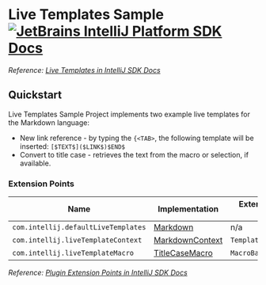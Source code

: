 # Live Templates Sample [![JetBrains IntelliJ Platform SDK Docs](https://jb.gg/badges/docs.svg)][docs]
*Reference: [Live Templates in IntelliJ SDK Docs][docs:live_templates]*

## Quickstart

Live Templates Sample Project implements two example live templates for the Markdown language:

- New link reference - by typing the `{<TAB>`, the following template will be inserted: `[$TEXT$]($LINK$)$END$`
- Convert to title case - retrieves the text from the macro or selection, if available.

### Extension Points

| Name                                | Implementation                          | Extension Point Class |
|-------------------------------------|-----------------------------------------|-----------------------|
| `com.intellij.defaultLiveTemplates` | [Markdown][file:Markdown]               | n/a                   |
| `com.intellij.liveTemplateContext`  | [MarkdownContext][file:MarkdownContext] | `TemplateContextType` |
| `com.intellij.liveTemplateMacro`    | [TitleCaseMacro][file:TitleCaseMacro]   | `MacroBase`           |

*Reference: [Plugin Extension Points in IntelliJ SDK Docs][docs:ep]*


[docs]: https://plugins.jetbrains.com/docs/intellij/
[docs:live_templates]: https://plugins.jetbrains.com/docs/intellij/live-templates.html
[docs:ep]: https://plugins.jetbrains.com/docs/intellij/plugin-extensions.html

[file:Markdown]: ./src/main/resources/liveTemplates/Markdown.xml
[file:MarkdownContext]: ./src/main/java/org/intellij/sdk/liveTemplates/MarkdownContext.java
[file:TitleCaseMacro]: ./src/main/java/org/intellij/sdk/liveTemplates/TitleCaseMacro.java

